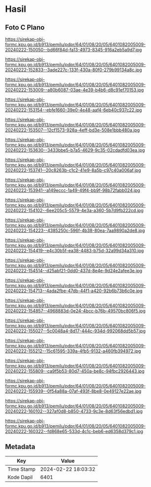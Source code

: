 # Hasil

## Foto C Plano

https://sirekap-obj-formc.kpu.go.id/b913/pemilu/pdpr/64/01/08/20/05/6401082005009-20240222-150050--bd66f84d-fa13-4973-8345-916a2eb5a9d7.jpg

https://sirekap-obj-formc.kpu.go.id/b913/pemilu/pdpr/64/01/08/20/05/6401082005009-20240222-152833--3ade227c-133f-430a-80f0-279b99134a8c.jpg

https://sirekap-obj-formc.kpu.go.id/b913/pemilu/pdpr/64/01/08/20/05/6401082005009-20240222-153009--a80b6087-03ae-4e39-b4b6-d8c91ef70153.jpg

https://sirekap-obj-formc.kpu.go.id/b913/pemilu/pdpr/64/01/08/20/05/6401082005009-20240222-153154--ebfe1660-39e0-4e48-aaf4-6eb40c937c22.jpg

https://sirekap-obj-formc.kpu.go.id/b913/pemilu/pdpr/64/01/08/20/05/6401082005009-20240222-153507--12cf1573-928a-4eff-bd3e-508e1bbb480a.jpg

https://sirekap-obj-formc.kpu.go.id/b913/pemilu/pdpr/64/01/08/20/05/6401082005009-20240222-153630--3433bbe5-b7a5-4629-9c35-02cdadfd03ea.jpg

https://sirekap-obj-formc.kpu.go.id/b913/pemilu/pdpr/64/01/08/20/05/6401082005009-20240222-153741--20c8263b-c1c2-41e9-8a5b-c97c40a006af.jpg

https://sirekap-obj-formc.kpu.go.id/b913/pemilu/pdpr/64/01/08/20/05/6401082005009-20240222-153941--a149eccc-1a49-49f4-bb9f-98b72fabb024.jpg

https://sirekap-obj-formc.kpu.go.id/b913/pemilu/pdpr/64/01/08/20/05/6401082005009-20240222-154102--6ee205c5-5579-4e3a-a360-5b7d9fb222cd.jpg

https://sirekap-obj-formc.kpu.go.id/b913/pemilu/pdpr/64/01/08/20/05/6401082005009-20240222-154223--4385250c-596f-4b38-80ea-7aa9890a2de8.jpg

https://sirekap-obj-formc.kpu.go.id/b913/pemilu/pdpr/64/01/08/20/05/6401082005009-20240222-154419--e4c30b5f-ea38-4483-b75d-32a99d34a310.jpg

https://sirekap-obj-formc.kpu.go.id/b913/pemilu/pdpr/64/01/08/20/05/6401082005009-20240222-154514--d25abf21-0dd0-437d-8e4e-9d24e2afee3e.jpg

https://sirekap-obj-formc.kpu.go.id/b913/pemilu/pdpr/64/01/08/20/05/6401082005009-20240222-154713--4ada2fbe-47db-44f1-a420-92b6b73b6c0e.jpg

https://sirekap-obj-formc.kpu.go.id/b913/pemilu/pdpr/64/01/08/20/05/6401082005009-20240222-154857--4968883d-0e24-4bcc-b76b-49570bc806f5.jpg

https://sirekap-obj-formc.kpu.go.id/b913/pemilu/pdpr/64/01/08/20/05/6401082005009-20240222-155027--5c0048a4-8d17-444c-934d-992068dd5b57.jpg

https://sirekap-obj-formc.kpu.go.id/b913/pemilu/pdpr/64/01/08/20/05/6401082005009-20240222-155212--15c61595-339a-4fb5-9132-a460fb394972.jpg

https://sirekap-obj-formc.kpu.go.id/b913/pemilu/pdpr/64/01/08/20/05/6401082005009-20240222-155809--ca9f5b53-80d7-450a-be8c-94fbc2926443.jpg

https://sirekap-obj-formc.kpu.go.id/b913/pemilu/pdpr/64/01/08/20/05/6401082005009-20240222-155939--0f54a88a-07af-493f-8be8-0e49127e22ae.jpg

https://sirekap-obj-formc.kpu.go.id/b913/pemilu/pdpr/64/01/08/20/05/6401082005009-20240222-160102--327af0d8-b850-4733-9c3e-8d63f56edbd1.jpg

https://sirekap-obj-formc.kpu.go.id/b913/pemilu/pdpr/64/01/08/20/05/6401082005009-20240222-160322--fd868e65-533d-4c1c-beb6-ed6358d379c1.jpg


## Metadata

| Key        | Value               |
| ---------- | ------------------- |
| Time Stamp | 2024-02-22 18:03:32 |
| Kode Dapil | 6401                |




